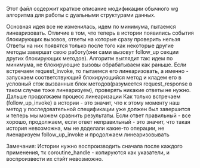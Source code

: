 Этот файл содержит краткое описание модификации обычного wg алгоритма для работы с дуальными структурами данных.

Основная идея все не изменилась, идем по минимума, пытаемся линеаризовать.
Отличие в том, что теперь в истории появились события блокирующих вызовов, ответы на которые сразу проверить нельзя
Ответы на них появятся только после того как некоторые другие методы завершат свою работу(они сами вызовут follow_up секции других блокирующих методов).
Алгоритм выглядит так: идем по минимума, не блокирующие вызовы обрабатываем как раньше. Если встречаем request_invoke, то пытаемся его линеаризовать, а именно - запускаем соответствующий
блокирующийся метод и кладем его в условный стэк вызванных блок методов(разумеется request_response в таком случае тоже линеаризуем), проверять никакие ответы не нужно. Дальше продолжаем процесс линеаризации
Как только встречаем (follow_up_invoke) в истории - это значит, что к этому моменту наш метод у последовательной спецификации уже должен был завершится и теперь мы можем сравнить результаты.
Если ответ правильный - все хорошо, продолжаем, если ответ неправильный - это значит, что такая история невозможна, мы не доделали какие-то операции, не лиенаризуем follow_up_invoke и продолжаем линеаризовывать

Замечания:
Истории нужно воспроизводить сначала после каждого применения, тк coroutine_handle - копируются как указатели, и воспроизвести их стэйт невозможно.